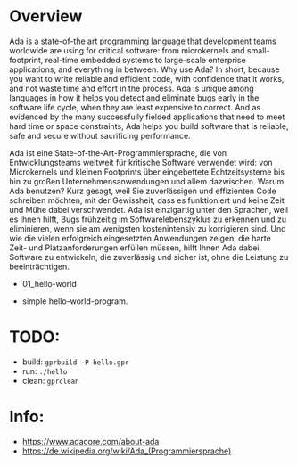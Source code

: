 # Overview

Ada is a state-of-the art programming language that development teams worldwide are using for critical software: 
from microkernels and small-footprint, real-time embedded systems to large-scale enterprise applications, 
and everything in between. Why use Ada? In short, because you want to write reliable and efficient code, 
with confidence that it works, and not waste time and effort in the process. 
Ada is unique among languages in how it helps you detect and eliminate bugs early in the software life cycle, 
when they are least expensive to correct. And as evidenced by the many successfully fielded applications that 
need to meet hard time or space constraints, Ada helps you build software that is reliable, 
safe and secure without sacrificing performance.


Ada ist eine State-of-the-Art-Programmiersprache, die von Entwicklungsteams weltweit für kritische Software verwendet wird: 
von Microkernels und kleinen Footprints über eingebettete Echtzeitsysteme bis hin zu großen Unternehmensanwendungen und allem dazwischen. 
Warum Ada benutzen? Kurz gesagt, weil Sie zuverlässigen und effizienten Code schreiben möchten, mit der Gewissheit, 
dass es funktioniert und keine Zeit und Mühe dabei verschwendet. Ada ist einzigartig unter den Sprachen, weil es Ihnen hilft, 
Bugs frühzeitig im Softwarelebenszyklus zu erkennen und zu eliminieren, wenn sie am wenigsten kostenintensiv zu korrigieren sind. 
Und wie die vielen erfolgreich eingesetzten Anwendungen zeigen, die harte Zeit- und Platzanforderungen erfüllen müssen, 
hilft Ihnen Ada dabei, Software zu entwickeln, die zuverlässig und sicher ist, ohne die Leistung zu beeinträchtigen.


  * 01_hello-world
   - simple hello-world-program. 


# TODO:

  * build: `gprbuild -P hello.gpr`
  * run: `./hello`
  * clean: `gprclean`

# Info:

  * https://www.adacore.com/about-ada
  * https://de.wikipedia.org/wiki/Ada_(Programmiersprache)
